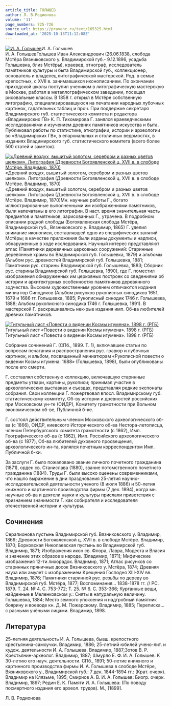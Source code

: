 ```yaml
---
article_title: ГОЛЫШЕВ
author: Л. В.Родионова
volume: '11'
page_numbers: 725-726
source_url: https://pravenc.ru/text/165325.html
downloaded_at: '2025-10-13T11:12:08Z'
---
```


[![И. А. Голышев](https://pravenc.ru/data/534/469/1234/i200.jpg "Кликните для увеличения картинки")](https://pravenc.ru/data/534/469/1234/i400.jpg)И. А. Голышев  
И. А. ГолышевГо́лышев Иван Александрович (26.06.1838, слобода Мстёра Вязниковского у. Владимирской губ.- 9.12.1896, усадьба Голышевка, близ Мстёры), краевед, этнограф, исследователь памятников культуры и быта Владимирской губ., коллекционер, основатель и владелец литографической мастерской. Род. в семье крепостных, с XVII в. занимавшихся иконописанием. По окончании приходской школы поступил учеником в литографическую мастерскую в Москве, работал в металлографическом заведении, посещал рисовальные классы. В 1858 г. открыл в Мстёре собственную литографию, специализировавшуюся на печатании народных лубочных картинок, гадательных таблиц и проч. При поддержке секретаря Владимирского губ. статистического комитета и редактора «Владимирских ГВ» К. П. Тихомирова Г. занялся краеведческими исследованиями и изучением древних памятников искусства и быта. Публиковал работы по статистике, этнографии, истории и археологии во «Владимирских ГВ», в епархиальных и столичных ведомостях, в изданиях Владимирского губ. статистического комитета (всего более 500 статей и заметок).

[![«Древний воздух, вышитый золотом, серебром и разных цветов шелком». Литография (Древности Богоявленской ц. XVII в. в слободе Мстёре. Владимир, 1870)](https://pravenc.ru/data/623/469/1234/i200.jpg "Кликните для увеличения картинки")](https://pravenc.ru/data/623/469/1234/i400.jpg)«Древний воздух, вышитый золотом, серебром и разных цветов шелком». Литография (Древности Богоявленской ц. XVII в. в слободе Мстёре. Владимир, 1870)  
«Древний воздух, вышитый золотом, серебром и разных цветов шелком». Литография (Древности Богоявленской ц. XVII в. в слободе Мстёре. Владимир, 1870)Мн. научные работы Г., богато иллюстрированные выполненными им изображениями памятников, были напечатаны в его литографии. В наст. время значительная часть предметов и памятников, зарисованных Г., утрачена. В подробном описании родной слободы (Богоявленская слобода Мстёра, Владимирской губ., Вязниковского у. Владимир, 1865) Г. уделил внимание иконописи, составлявшей одно из специфических занятий Мстёры; в качестве приложения были изданы документы и надписи, обнаруженные в ходе исследования. Научный интерес представляют атлас (Памятники деревянных церковных сооружений: Старинные деревянные храмы во Владимирской губ. Голышевка, 1879) и альбомы (Альбом рус. древностей Владимирской губ. Голышевка, 1881; Памятники рус. старины Владимирской губ. Голышевка, 1883; Сборник рус. старины Владимирской губ. Голышевка, 1890), где Г. поместил изображения обнаруженных им церковных построек со сведениями об истории и архитектурных особенностях памятников деревянного зодчества. Высоким художественным уровнем отличаются издания миниатюр Синодиков (Альбом рисунков рукописных синодиков 1651, 1679 и 1686 гг. Голышевка, 1885; Рукописный синодик 1746 г. Голышевка, 1888; Альбом рукописного синодика 1746 г. Голышевка, 1891). В мастерской Г. раскрашивались нек-рые издания имп. Об-ва любителей древних памятников.

[![Титульный лист «Повести о видении Космы игумена». 1898 г. (РГБ)](https://pravenc.ru/data/520/469/1234/i200.jpg "Кликните для увеличения картинки")](https://pravenc.ru/data/520/469/1234/i400.jpg)Титульный лист «Повести о видении Космы игумена». 1898 г. (РГБ)  
Титульный лист «Повести о видении Космы игумена». 1898 г. (РГБ)

Собрание сочинений Г. (СПб., 1899. Т. 1), включавшее статьи по вопросам печатания и распространения рус. гравюр и лубочных картинок, и альбом, посвященный миниатюрам «Рукописной повести о видении Космы игумена: 1688» (Голышевка, 1898), были опубликованы после его смерти.

Г. составлял собственную коллекцию, включавшую старинные предметы утвари, картины, рукописи; принимал участие в археологических выставках и съездах, представляя редкие экспонаты собрания. Свои коллекции Г. пожертвовал впосл. Владимирскому губ. статистическому комитету, Об-ву истории и древностей российских при Московском ун-те (ОИДР), Комитету грамотности при Вольном экономическом об-ве, Публичной б-ке.

Г. состоял действительным членом Московского археологического об-ва (с 1866), ОИДР, киевского Исторического об-ва Нестора-летописца, членом Петербургского комитета грамотности (с 1862), Имп. Географического об-ва (с 1862), Имп. Российского археологического об-ва (с 1877), Об-ва любителей духовного просвещения, археологического ин-та, являлся почетным корреспондентом Имп. Публичной б-ки.

За заслуги Г. было пожаловано звание личного почетного гражданина (1871), орден св. Станислава (1880), звание потомственного почетного гражданина (1884). Труды Г. были высоко оценены современниками, что нашло выражение в дни празднования 25-летия научно-исследовательской деятельности ученого (8 июля 1886) и 50-летия книжного и картинного производства фирмы (7 дек. 1894), когда мн. научные об-ва и деятели науки и культуры прислали приветствия с признанием значимости Г. как собирателя и исследователя отечественной истории и культуры.

## Сочинения

Серапионова пустынь Владимирской губ. Вязниковского у. Владимир, 1869; Древности Богоявленской ц. XVII в. в слободе Мстёре. Владимир, 1870; Борковская Николаевская пустынь во Владимирской губ. Владимир, 1871; Изображения икон св. Флора, Лавра, Модеста и Власия и значение этих образов в народе. [Владимир, 1871]; Мифические изображения 12-ти лихорадок. Владимир, 1871; Атлас рисунков со старинных пряничных досок Вязниковского у. Мстёра, 1874; Древняя науза или амулет с изображением Крещения Господня XIII-XIV вв. Владимир, 1876; Памятники старинной рус. резьбы по дереву во Владимирской губ. Мстёра, 1877; Воспоминания... 1838-1878 гг. // РС. 1879. Т. 24. № 4. С. 753-772; Т. 25. № 6. С. 353-366; Курганные вещи, найденные в Меленковском у.: Сняты в натуральную величину. Голышевка, 1884; Место земного упокоения и надгробный памятник боярину и воеводе кн. Д. М. Пожарскому. Владимир, 1885; Переписка… с разными учёными лицами. Владимир, 1898.

## Литература

25-летняя деятельность И. А. Голышева, бывш. крепостного крестьянина-самоучки. Владимир, 1886; 25-летний юбилей учено-лит. и худож. деятельности И. А. Голышева. Владимир, 1887;Зотов В. Р. Крестьянин-археолог. Владимир, 1887; Шмурло Е. Ф. И. А. Голышев: К 30-летию его науч. деятельности. СПб., 1891; 50-летие книжного и картинного производства фирмы И. А. Голышева в слободе Мстёре, Вязниковского у., Владимирской губ.: 7 дек. 1844-1894 гг.: (Крат. очерк). Владимир на Клязьме, 1895; Смирнов А. В. И. А. Голышев: Биогр. очерк. Владимир, 1897; Редин Е. К. Памяти И. А. Голышева: (По поводу посмертного издания его археол. трудов). М., [1899].

Л. В.  Родионова
